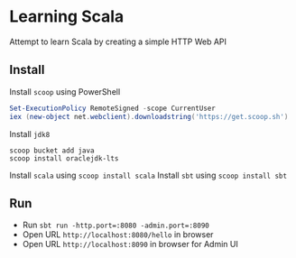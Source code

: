 # Learning Scala

Attempt to learn Scala by creating a simple HTTP Web API

## Install

Install `scoop` using PowerShell
```powershell
Set-ExecutionPolicy RemoteSigned -scope CurrentUser
iex (new-object net.webclient).downloadstring('https://get.scoop.sh')
```
Install `jdk8`
```
scoop bucket add java
scoop install oraclejdk-lts
```
Install `scala` using `scoop install scala`
Install `sbt` using `scoop install sbt`

## Run

- Run `sbt run -http.port=:8080 -admin.port=:8090`
- Open URL `http://localhost:8080/hello` in browser
- Open URL `http://localhost:8090` in browser for Admin UI
